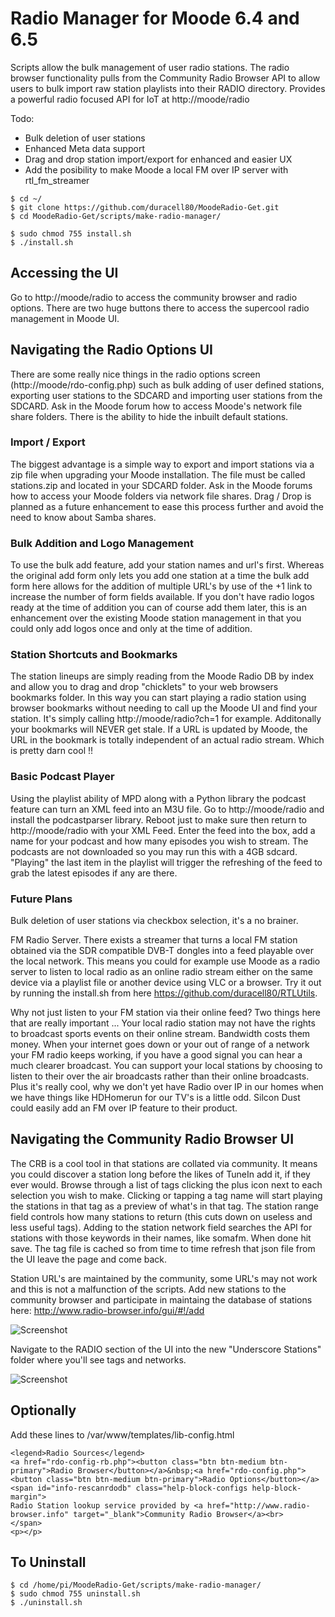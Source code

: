 # Radio Manager for Moode 6.4 and 6.5

Scripts allow the bulk management of user radio stations. The radio browser functionality pulls from the Community Radio Browser API to allow users to bulk import raw station playlists into their RADIO directory. Provides a powerful radio focused API for IoT at http://moode/radio

Todo:
- Bulk deletion of user stations
- Enhanced Meta data support
- Drag and drop station import/export for enhanced and easier UX
- Add the posibility to make Moode a local FM over IP server with rtl_fm_streamer

```
$ cd ~/
$ git clone https://github.com/duracell80/MoodeRadio-Get.git
$ cd MoodeRadio-Get/scripts/make-radio-manager/

$ sudo chmod 755 install.sh
$ ./install.sh
```

## Accessing the UI
Go to http://moode/radio to access the community browser and radio options. There are two huge buttons there to access the supercool radio management in Moode UI.

## Navigating the Radio Options UI
There are some really nice things in the radio options screen (http://moode/rdo-config.php) such as bulk adding of user defined stations, exporting user stations to the SDCARD and importing user stations from the SDCARD. Ask in the Moode forum how to access Moode's network file share folders. There is the ability to hide the inbuilt default stations.

### Import / Export
The biggest advantage is a simple way to export and import stations via a zip file when upgrading your Moode installation. The file must be called stations.zip and located in your SDCARD folder. Ask in the Moode forums how to access your Moode folders via network file shares. Drag / Drop is planned as a future enhancement to ease this process further and avoid the need to know about Samba shares.

### Bulk Addition and Logo Management
To use the bulk add feature, add your station names and url's first. Whereas the original add form only lets you add one station at a time the bulk add form here allows for the addition of multiple URL's by use of the +1 link to increase the number of form fields available. If you don't have radio logos ready at the time of addition you can of course add them later, this is an enhancement over the existing Moode station management in that you could only add logos once and only at the time of addition.

### Station Shortcuts and Bookmarks
The station lineups are simply reading from the Moode Radio DB by index and allow you to drag and drop "chicklets" to your web browsers bookmarks folder. In this way you can start playing a radio station using browser bookmarks without needing to call up the Moode UI and find your station. It's simply calling http://moode/radio?ch=1 for example. Additonally your bookmarks will NEVER get stale. If a URL is updated by Moode, the URL in the bookmark is totally independent of an actual radio stream. Which is pretty darn cool !!

### Basic Podcast Player
Using the playlist ability of MPD along with a Python library the podcast feature can turn an XML feed into an M3U file. Go to http://moode/radio and install the podcastparser library. Reboot just to make sure then return to http://moode/radio with your XML Feed. Enter the feed into the box, add a name for your podcast and how many episodes you wish to stream. The podcasts are not downloaded so you may run this with a 4GB sdcard. "Playing" the last item in the playlist will trigger the refreshing of the feed to grab the latest episodes if any are there.

### Future Plans
Bulk deletion of user stations via checkbox selection, it's a no brainer.

FM Radio Server. There exists a streamer that turns a local FM station obtained via the SDR compatible DVB-T dongles into a feed playable over the local network. This means you could for example use Moode as a radio server to listen to local radio as an online radio stream either on the same device via a playlist file or another device using VLC or a browser. Try it out by running the install.sh from here https://github.com/duracell80/RTLUtils. 

Why not just listen to your FM station via their online feed? Two things here that are really important ... Your local radio station may not have the rights to broadcast sports events on their online stream. Bandwidth costs them money. When your internet goes down or your out of range of a network your FM radio keeps working, if you have a good signal you can hear a much clearer broadcast. You can support your local stations by choosing to listen to their over the air broadcasts rather than their online broadcasts. Plus it's really cool, why we don't yet have Radio over IP in our homes when we have things like HDHomerun for our TV's is a little odd. Silcon Dust could easily add an FM over IP feature to their product.


## Navigating the Community Radio Browser UI
The CRB is a cool tool in that stations are collated via community. It means you could discover a station long before the likes of TuneIn add it, if they ever would. Browse through a list of tags clicking the plus icon next to each selection you wish to make. Clicking or tapping a tag name will start playing the stations in that tag as a preview of what's in that tag. The station range field controls how many stations to return (this cuts down on useless and less useful tags). Adding to the station network field searches the API for stations with those keywords in their names, like somafm. When done hit save. The tag file is cached so from time to time refresh that json file from the UI leave the page and come back.

Station URL's are maintained by the community, some URL's may not work and this is not a malfunction of the scripts. Add new stations to the community browser and participate in maintaing the database of stations here:
http://www.radio-browser.info/gui/#!/add


![Screenshot](https://raw.githubusercontent.com/duracell80/MoodeRadio-Get/master/scripts/make-radio-manager/001.png)



Navigate to the RADIO section of the UI into the new "Underscore Stations" folder where you'll see tags and networks.

![Screenshot](https://raw.githubusercontent.com/duracell80/MoodeRadio-Get/master/scripts/make-radio-manager/002.png)

## Optionally

Add these lines to /var/www/templates/lib-config.html
```
<legend>Radio Sources</legend>
<a href="rdo-config-rb.php"><button class="btn btn-medium btn-primary">Radio Browser</button></a>&nbsp;<a href="rdo-config.php"><button class="btn btn-medium btn-primary">Radio Options</button></a>
<span id="info-rescanrdodb" class="help-block-configs help-block-margin">
Radio Station lookup service provided by <a href="http://www.radio-browser.info" target="_blank">Community Radio Browser</a><br>
</span>
<p></p>
```



## To Uninstall
```
$ cd /home/pi/MoodeRadio-Get/scripts/make-radio-manager/
$ sudo chmod 755 uninstall.sh
$ ./uninstall.sh
```
